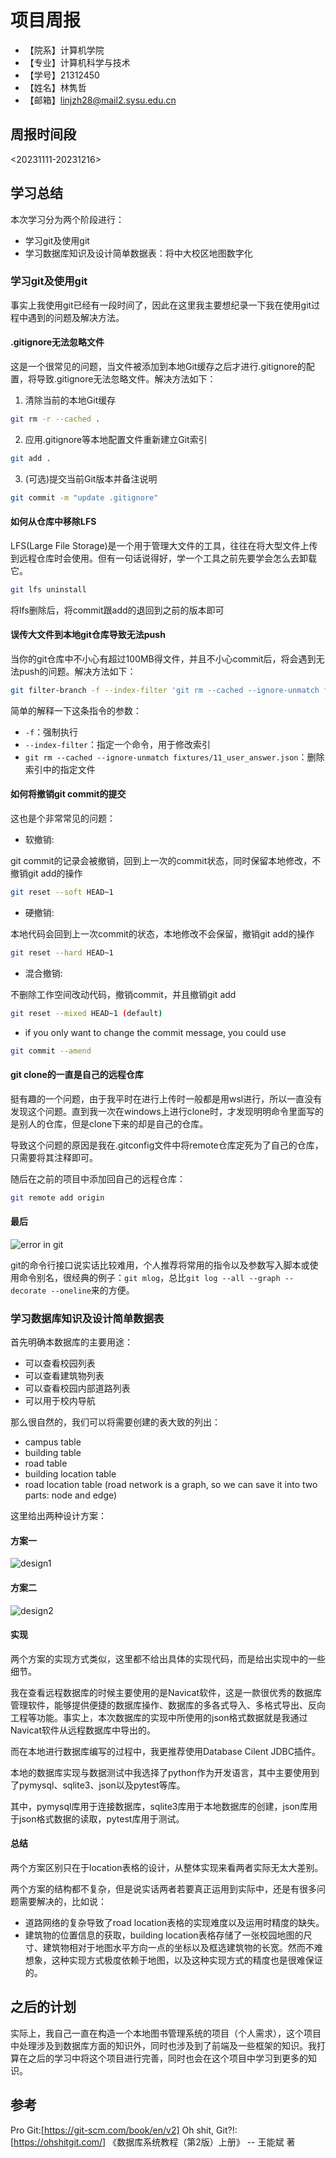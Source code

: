 # **项目周报**

+ 【院系】计算机学院
+ 【专业】计算机科学与技术
+ 【学号】21312450
+ 【姓名】林隽哲
+ 【邮箱】linjzh28@mail2.sysu.edu.cn

## 周报时间段

<20231111-20231216>

## 学习总结

本次学习分为两个阶段进行：
- 学习git及使用git
- 学习数据库知识及设计简单数据表：将中大校区地图数字化

### 学习git及使用git

事实上我使用git已经有一段时间了，因此在这里我主要想纪录一下我在使用git过程中遇到的问题及解决方法。

#### .gitignore无法忽略文件

这是一个很常见的问题，当文件被添加到本地Git缓存之后才进行.gitignore的配置，将导致.gitignore无法忽略文件。解决方法如下：

1. 清除当前的本地Git缓存
```bash
git rm -r --cached .
```
2. 应用.gitignore等本地配置文件重新建立Git索引
```bash
git add .
```
3. (可选)提交当前Git版本并备注说明
```bash
git commit -m "update .gitignore"
```

#### 如何从仓库中移除LFS

LFS(Large File Storage)是一个用于管理大文件的工具，往往在将大型文件上传到远程仓库时会使用。但有一句话说得好，学一个工具之前先要学会怎么去卸载它。

```bash
git lfs uninstall
```

将lfs删除后，将commit跟add的退回到之前的版本即可

#### 误传大文件到本地git仓库导致无法push

当你的git仓库中不小心有超过100MB得文件，并且不小心commit后，将会遇到无法push的问题。解决方法如下：

```bash
git filter-branch -f --index-filter 'git rm --cached --ignore-unmatch fixtures/11_user_answer.json'
```

简单的解释一下这条指令的参数：

- `-f`：强制执行
- `--index-filter`：指定一个命令，用于修改索引
- `git rm --cached --ignore-unmatch fixtures/11_user_answer.json`：删除索引中的指定文件

#### 如何将撤销git commit的提交

这也是个非常常见的问题：

- 软撤销:

git commit的记录会被撤销，回到上一次的commit状态，同时保留本地修改，不撤销git add的操作

```bash
git reset --soft HEAD~1
```

- 硬撤销:

本地代码会回到上一次commit的状态，本地修改不会保留，撤销git add的操作

```bash
git reset --hard HEAD~1
```

- 混合撤销:

不删除工作空间改动代码，撤销commit，并且撤销git add

```bash
git reset --mixed HEAD~1 (default)
```

- if you only want to change the commit message, you could use

```bash
git commit --amend
```

#### git clone的一直是自己的远程仓库

挺有趣的一个问题，由于我平时在进行上传时一般都是用wsl进行，所以一直没有发现这个问题。直到我一次在windows上进行clone时，才发现明明命令里面写的是别人的仓库，但是clone下来的却是自己的仓库。

导致这个问题的原因是我在.gitconfig文件中将remote仓库定死为了自己的仓库，只需要将其注释即可。

随后在之前的项目中添加回自己的远程仓库：

```bash
git remote add origin
```

#### 最后

![error in git](./img/git.png)

git的命令行接口说实话比较难用，个人推荐将常用的指令以及参数写入脚本或使用命令别名，很经典的例子：`git mlog`，总比`git log --all --graph --decorate --oneline`来的方便。



### 学习数据库知识及设计简单数据表

首先明确本数据库的主要用途：

- 可以查看校园列表
- 可以查看建筑物列表
- 可以查看校园内部道路列表
- 可以用于校内导航

那么很自然的，我们可以将需要创建的表大致的列出：

- campus table
- building table
- road table
- building location table
- road location table (road network is a graph, so we can save it into two parts: node and edge)

这里给出两种设计方案：

#### 方案一

![design1](./img/design1.png)

#### 方案二

![design2](./img/design2.png)

#### 实现

两个方案的实现方式类似，这里都不给出具体的实现代码，而是给出实现中的一些细节。

我在查看远程数据库的时候主要使用的是Navicat软件，这是一款很优秀的数据库管理软件，能够提供便捷的数据库操作、数据库的多各式导入、多格式导出、反向工程等功能。事实上，本次数据库的实现中所使用的json格式数据就是我通过Navicat软件从远程数据库中导出的。

而在本地进行数据库编写的过程中，我更推荐使用Database Cilent JDBC插件。

本地的数据库实现与数据测试中我选择了python作为开发语言，其中主要使用到了pymysql、sqlite3、json以及pytest等库。

其中，pymysql库用于连接数据库，sqlite3库用于本地数据库的创建，json库用于json格式数据的读取，pytest库用于测试。

#### 总结

两个方案区别只在于location表格的设计，从整体实现来看两者实际无太大差别。

两个方案的结构都不复杂，但是说实话两者若要真正运用到实际中，还是有很多问题需要解决的，比如说：

- 道路网络的复杂导致了road location表格的实现难度以及运用时精度的缺失。
- 建筑物的位置信息的获取，building location表格存储了一张校园地图的尺寸、建筑物相对于地图水平方向一点的坐标以及框选建筑物的长宽。然而不难想象，这种实现方式极度依赖于地图，以及这种实现方式的精度也是很难保证的。


## 之后的计划

实际上，我自己一直在构造一个本地图书管理系统的项目（个人需求），这个项目中处理涉及到数据库方面的知识外，同时也涉及到了前端及一些框架的知识。我打算在之后的学习中将这个项目进行完善，同时也会在这个项目中学习到更多的知识。

## 参考

Pro Git:[https://git-scm.com/book/en/v2]
Oh shit, Git?!:[https://ohshitgit.com/]
《数据库系统教程（第2版）上册》 -- 王能斌 著
